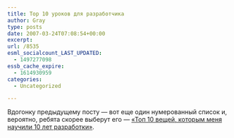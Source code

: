 ```yaml
---
title: Top 10 уроков для разработчика
author: Gray
type: posts
date: 2007-03-24T07:08:54+00:00
excerpt:
url: /8535
esml_socialcount_LAST_UPDATED:
  - 1497277098
essb_cache_expire:
  - 1614930959
categories:
  - Uncategorized

---
```








Вдогонку предыдущему посту &#8212; вот еще один нумерованный список и, вероятно, ребята скорее выберут его &#8212; <a href="http://www.taylor.se/blog/2007/03/22/top-ten-things-ten-years-of-professional-software-development-has-taught-me/" target="_blank">&#171;Топ 10 вещей, которым меня научили 10 лет разработки&#187;</a>.